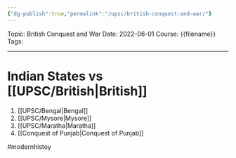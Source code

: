 ```yaml
---
{"dg-publish":true,"permalink":"/upsc/british-conquest-and-war/"}
---
```


Topic: British Conquest and War
Date: 2022-06-01
Course: {{filename}}
Tags: 

---



# Indian States vs [[UPSC/British\|British]]
1. [[UPSC/Bengal\|Bengal]]
2. [[UPSC/Mysore\|Mysore]]
3. [[UPSC/Maratha\|Maratha]]
4. [[Conquest of Punjab\|Conquest of Punjab]]

#modernhistoy